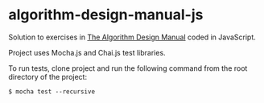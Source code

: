 # algorithm-design-manual-js

Solution to exercises in [The Algorithm Design Manual](http://www.algorist.com/) coded in JavaScript.

Project uses Mocha.js and Chai.js test libraries.

To run tests, clone project and run the following command from the root directory of the project:
```
$ mocha test --recursive
```
